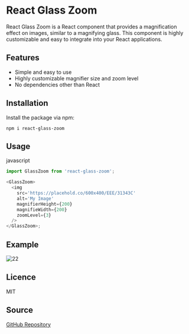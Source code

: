 # React Glass Zoom

React Glass Zoom is a React component that provides a magnification effect on images, similar to a magnifying glass. This component is highly customizable and easy to integrate into your React applications.

## Features

- Simple and easy to use
- Highly customizable magnifier size and zoom level
- No dependencies other than React

## Installation

Install the package via npm:

`npm i react-glass-zoom`

## Usage

javascript

```js
import GlassZoom from 'react-glass-zoom';

<GlassZoom>
  <img
    src='https://placehold.co/600x400/EEE/31343C'
    alt='My Image'
    magnifierHeight={200}
    magnifieWidth={200}
    zoomLevel={3}
  />
</GlassZoom>;
```

## Example

![22](https://github.com/Niravpatel129/react-glass-zoom/assets/43049943/22e6cbb7-173c-469e-828d-866154e710a4)

## Licence

MIT

## Source

[GitHub Repository](https://github.com/Niravpatel129/react-glass-zoom)
